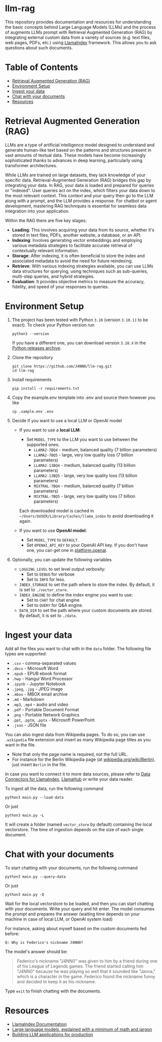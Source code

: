 # llm-rag

This repository provides documentation and resources for understanding the basic concepts behind Large Language Models (LLMs) and the process of augments LLMs prompt with Retrieval Augmented Generation (RAG) by integrating external custom data from a variety of sources (e.g. text files, web pages, PDFs, etc.) using [LlamaIndex](https://www.llamaindex.ai/) framework. This allows you to ask questions about such documents.

# Table of Contents

- [Retrieval Augmented Generation (RAG)](#retrieval-augmented-generation-rag)
- [Environment Setup](#environment-setup)
- [Ingest your data](#ingest-your-data)
- [Chat with your documents](#chat-with-your-documents)
- [Resources](#resources)

# Retrieval Augmented Generation (RAG)

LLMs are a type of artificial intelligence model designed to understand and generate human-like text based on the patterns and structures present in vast amounts of textual data. These models have become increasingly sophisticated thanks to advances in deep learning, particularly using transformer architectures.

While LLMs are trained on large datasets, they lack knowledge of your specific data. Retrieval-Augmented Generation (RAG) bridges this gap by integrating your data. In RAG, your data is loaded and prepared for queries or "indexed". User queries act on the index, which filters your data down to the most relevant context. This context and your query then go to the LLM along with a prompt, and the LLM provides a response. For chatbot or agent development, mastering RAG techniques is essential for seamless data integration into your application.

Within the RAG there are five key stages:
- **Loading**: This involves acquiring your data from its source, whether it's stored in text files, PDFs, another website, a database, or an API.
- **Indexing**: Involves generating vector embeddings and employing various metadata strategies to facilitate accurate retrieval of contextually relevant information.
- **Storage**: After indexing, it is often beneficial to store the index and associated metadata to avoid the need for future reindexing.
- **Retrieve**: With various indexing strategies available, you can use LLMs data structures for querying, using techniques such as sub-queries, multi-step queries, and hybrid strategies.
- **Evaluation**: It provides objective metrics to measure the accuracy, fidelity, and speed of your responses to queries.

# Environment Setup

1. The project has been tested with Python `3.10` (version `3.10.11` to be exact). To check your Python version run

       python3 --version

   If you have a different one, you can download version `3.10.X` in the [Python releases archive](https://www.python.org/downloads/). 

2. Clone the repository

       git clone https://github.com/J4NN0/llm-rag.git
       cd llm-rag

3. Install requirements

       pip install -r requirements.txt

4. Copy the example.env template into .env and source them however you like
       
       cp .sample.env .env

5. Decide if you want to use a local LLM or OpenAI model
   - If you want to use a **local LLM**:
     - Set `MODEL_TYPE` to the LLM you want to use between the supported ones:
       - `LLAMA2-7BQ4` - medium, balanced quality (7 billion parameters)
       - `LLAMA2-7BQ5` - large, very low quality loss (7 billion parameters)
       - `LLAMA2-13BQ4` - medium, balanced quality (13 billion parameters)
       - `LLAMA2-13BQ5` - large, very low quality loss (13 billion parameters)
       - `MIXTRAL-7BQ4` - medium, balanced quality (7 billion parameters)
       - `MIXTRAL-7BQ5` - large, very low quality loss (7 billion parameters)
       
     Each downloaded model is cached in `~/Users/$USER/Library/Caches/llama_index` to avoid downloading it again.

   - If you want to use **OpenAI model**:
     - Set `MODEL_TYPE` to `DEFAULT`.
     - Set `OPENAI_API_KEY` to your OpenAI API key. If you don't have one, you can get one in [platform.openai](https://platform.openai.com/api-keys).

6. Optionally, you can update the following variables
   - `LOGGING_LEVEL` to set level output verbosity:
     - Set to `DEBUG` for verbose 
     - Set to `INFO` for less.
   - `INDEX_STORAGE` to set the path where to store the index. By default, it is set to `./vector_store`.
   - `INDEX_ENGINE` to define the index engine you want to use: 
     - Set to `CHAT` for chat engine
     - Set to `QUERY` for Q&A engine.
   - `DATA_DIR` to set the path where your custom documents are stored. By default, it is set to `./data`.

# Ingest your data

Add all the files you want to chat with in the `data` folder. The following file types are supported:
   - `.csv` - comma-separated values 
   - `.docx` - Microsoft Word 
   - `.epub` - EPUB ebook format 
   - `.hwp` - Hangul Word Processor 
   - `.ipynb` - Jupyter Notebook 
   - `.jpeg`, `.jpg` - JPEG image 
   - `.mbox` - MBOX email archive 
   - `.md` - Markdown 
   - `.mp3`, `.mp4` - audio and video 
   - `.pdf` - Portable Document Format 
   - `.png` - Portable Network Graphics 
   - `.ppt`, `.pptm`, `.pptx` - Microsoft PowerPoint
   - `.json` - JSON file

You can also ingest data from Wikipedia pages. To do so, you can use `.wikipedia` file extension and insert as many Wikipedia page titles as you want in the file.
   - Note that only the page name is required, not the full URL.
   - For instance for the Berlin Wikipedia page (at [wikipedia.org/wiki/Berlin](https://en.wikipedia.org/wiki/Berlin)), just insert `Berlin` in the file.

In case you want to connect it to more data sources, please refer to [Data Connectors for LlamaIndex](https://docs.llamaindex.ai/en/stable/api_reference/readers.html#classes), [LlamaHub](https://llamahub.ai/) or write your data reader.

To ingest all the data, run the following command

    python3 main.py --load-data

Or just

    python3 main.py -L

It will create a folder (named `vector_store` by default) containing the local vectorstore. The time of ingestion depends on the size of each single document.

# Chat with your documents

To start chatting with your documents, run the following command

    python3 main.py --query-data

Or just

    python3 main.py -Q

Wait for the local vectorstore to be loaded, and then you can start chatting with your documents. Write your query and hit enter. The model consumes the prompt and prepares the answer (waiting time depends on your machine in case of local LLM, or OpenAI system load)

For instance, asking about myself based on the custom documents fed before:

```
Q: Why is Federico's nickname J4NN0?
```

The model's answer should be:

> Federico's nickname "J4NN0" was given to him by a friend during one of his League of Legends games. The friend started calling him "J4NN0" because he was playing so well that it sounded like "Janna," which is a character in the game. Federico found the nickname funny and decided to keep it as his nickname.


Type `exit` to finish chatting with the documents.

# Resources

- [LlamaIndex Documentation](https://docs.llamaindex.ai/en/stable/index.html#)
- [Large language models, explained with a minimum of math and jargon](https://seantrott.substack.com/p/large-language-models-explained)
- [Building LLM applications for production](https://huyenchip.com/2023/04/11/llm-engineering.html)
